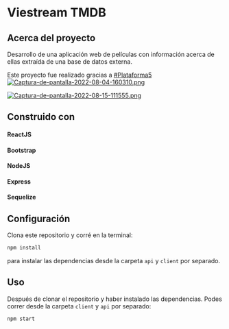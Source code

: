 # Viestream TMDB  



## Acerca del proyecto 

Desarrollo de una aplicación web de películas
con información acerca de ellas extraída de
una base de datos externa.


Este proyecto fue realizado gracias a [#Plataforma5](https://www.plataforma5.la/) 
[![Captura-de-pantalla-2022-08-04-160310.png](https://i.postimg.cc/gcVxwn9w/Captura-de-pantalla-2022-08-04-160310.png)](https://postimg.cc/G9pLV3mr)




[![Captura-de-pantalla-2022-08-15-111555.png](https://i.postimg.cc/tCV5Kb0m/Captura-de-pantalla-2022-08-15-111555.png)](https://postimg.cc/gnm8hf2v)


## Construido con
#### ReactJS
#### Bootstrap
#### NodeJS
#### Express
#### Sequelize

## Configuración

Clona este repositorio y corré en la terminal:
```sh 
npm install
``` 
para instalar las dependencias desde la carpeta `api` y `client` por separado.

## Uso

Después de clonar el repositorio y haber instalado las dependencias. Podes correr desde la carpeta `client` y `api` por separado:
```sh 
npm start
```
